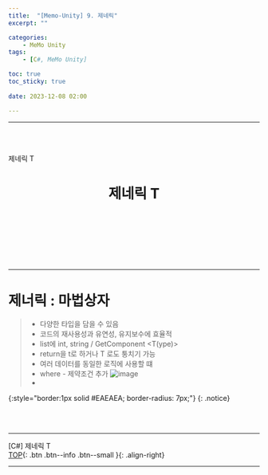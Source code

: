 ```yaml
---
title:  "[Memo-Unity] 9. 제네릭"
excerpt: ""

categories:
    - MeMo Unity
tags:
    - [C#, MeMo Unity]

toc: true
toc_sticky: true
 
date: 2023-12-08 02:00

---
```

- - -
<BR><BR>


제네릭 T


<center><H1> 제네릭 T </H1></center>

<br><br><br><br><br><br>
- - - 


# 제너릭 : 마법상자
> - 다양한 타입을 담을 수 있음
> - 코드의 재사용성과 유연성, 유지보수에 효율적
> - list에 int, string / GetComponent <T(ype)>
> - return을 t로 하거나 T 로도 퉁치기 가능
> - 여러 데이터를 동일한 로직에 사용할 떄
> - where - 제약조건 추가
![image](https://github.com/levell1/levell1.github.io/assets/96651722/6ccd44e7-7759-4c45-9719-a5ee84463913)
> - 
{:style="border:1px solid #EAEAEA; border-radius: 7px;"}
{: .notice}  

<!-- <div class="notice--primary" markdown="1"> 

```c# 
public class Calculator
{
    public int Add(int a, int b)
    {
        return a + b;
    }

    public double Add(double a, double b)
    {
        return a + b;
    }

    public int Add(int a, int b, int c)
    {
        return a + b + c;
    }
}

// 사용 예시
Calculator calculator = new Calculator();
int sum1 = calculator.Add(2, 3); // int Add(int a, int b) 메소드 호출
double sum2 = calculator.Add(2.5, 3.7); // double Add(double a, double b) 메소드 호출
int sum3 = calculator.Add(2, 3, 4); // int Add(int a, int b, int c) 메소드 호출
```

</div> -->

<br><br>
- - - 

[C#] 제네릭 T   
[TOP](#){: .btn .btn--info .btn--small }{: .align-right}
<br>
- - -
